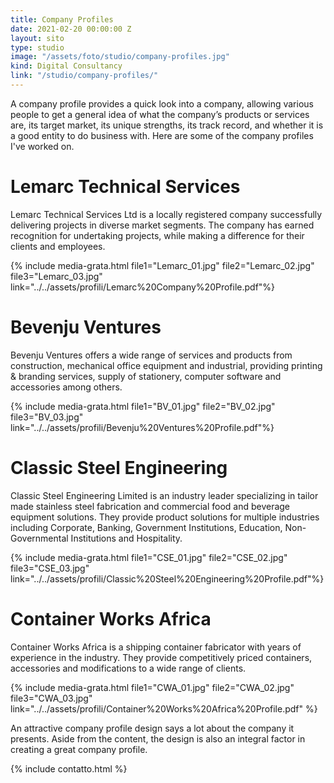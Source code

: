 ```yaml
---
title: Company Profiles
date: 2021-02-20 00:00:00 Z
layout: sito
type: studio
image: "/assets/foto/studio/company-profiles.jpg"
kind: Digital Consultancy
link: "/studio/company-profiles/"
---
```

A company profile provides a quick look into a company, allowing various people to get a general idea of what the company’s products or services are, its target market, its unique strengths, its track record, and whether it is a good entity to do business with. Here are some of the company profiles I've worked on.

# Lemarc Technical Services
Lemarc Technical Services Ltd is a locally registered company successfully delivering projects in diverse market segments. The company has earned recognition for undertaking projects, while making a difference for their clients and employees.

{% include media-grata.html file1="Lemarc_01.jpg" file2="Lemarc_02.jpg" file3="Lemarc_03.jpg" link="../../assets/profili/Lemarc%20Company%20Profile.pdf"%}

# Bevenju Ventures
Bevenju Ventures offers a wide range of services and products from construction, mechanical office equipment and industrial, providing printing & branding services, supply of stationery, computer software and accessories among others.

{% include media-grata.html file1="BV_01.jpg" file2="BV_02.jpg" file3="BV_03.jpg" link="../../assets/profili/Bevenju%20Ventures%20Profile.pdf"%}

# Classic Steel Engineering
Classic Steel Engineering Limited is an industry leader specializing in tailor made stainless steel fabrication and commercial food and beverage equipment solutions. They provide product solutions for multiple industries including Corporate, Banking, Government Institutions, Education, Non-Governmental Institutions and Hospitality.

{% include media-grata.html file1="CSE_01.jpg" file2="CSE_02.jpg" file3="CSE_03.jpg" link="../../assets/profili/Classic%20Steel%20Engineering%20Profile.pdf"%}

# Container Works Africa
Container Works Africa is a shipping container fabricator with years of experience in the industry. They provide competitively priced containers, accessories and modifications to a wide range of clients.

{% include media-grata.html file1="CWA_01.jpg" file2="CWA_02.jpg" file3="CWA_03.jpg" link="../../assets/profili/Container%20Works%20Africa%20Profile.pdf" %}

An attractive company profile design says a lot about the company it presents. Aside from the content, the design is also an integral factor in creating a great company profile.

{% include contatto.html %}
